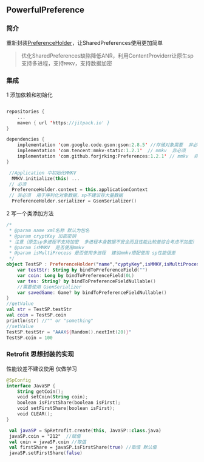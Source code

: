 ## PowerfulPreference

### 简介

重新封装[PreferenceHolder](https://github.com/MarcinMoskala/PreferenceHolder)，让SharedPreferences使用更加简单

> 优化SharedPreferences缺陷降低ANR，利用ContentProviderr让原生sp支持多进程，支持`MMKV`，支持数据加密

### 集成

1    添加依赖和初始化

```kotlin

repositories {
    ...
    maven { url 'https://jitpack.io' }
}

dependencies {
	implementation 'com.google.code.gson:gson:2.8.5' //存储对象需要  非必须
	implementation 'com.tencent:mmkv-static:1.2.1'	// mmkv  非必须
	implementation 'com.github.forjrking:Preferences:1.2.1'	// mmkv  非必须
}

 //Application 中初始化MMKV
  MMKV.initialize(this) ...
 // 必须
  PreferenceHolder.context = this.applicationContext
 // 非必须  用于序列化对象数据，sp不建议存大量数据
  PreferenceHolder.serializer = GsonSerializer()
```

2   写一个类添加方法

```kotlin
/*
 * @param name xml名称 默认为包名
 * @param cryptKey 加密密钥  
 * 注意｛原生sp多进程不支持加密  多进程本身数据不安全而且性能比较差综合考虑不加密｝
 * @param isMMKV  是否使用mmkv
 * @param isMultiProcess 是否使用多进程  建议mmkv搭配使用 sp性能很差
 */
object TestSP : PreferenceHolder("name","cyptyKey",isMMKV,isMultiProcess) {
    var testStr: String by bindToPreferenceField("")
    var coin: Long by bindToPreferenceField(0L)
    var tes: String? by bindToPreferenceFieldNullable()
    //需要使用 GsonSerializer
    var savedGame: Game? by bindToPreferenceFieldNullable()
}
//getValue
val str = TestSP.testStr
val coin = TestSP.coin
println(str) //"" or "something"
//setValue
TestSP.testStr = "AAAX${Random().nextInt(20)}"
TestSP.coin = 100
```



### Retrofit 思想封装的实现

性能较差不建议使用 仅做学习

```kotlin
@SpConfig
interface JavaSP {
    String getCoin();
    void setCoin(String coin);
    boolean isFirstShare(boolean isFirst);
    void setFirstShare(boolean isFirst);
    void CLEAR();
}

 val javaSP = SpRetrofit.create(this, JavaSP::class.java)
 javaSP.coin = "212"  //赋值
 val coin = javaSP.coin //取值
 val firstShare = javaSP.isFirstShare(true) //取值 默认值
 javaSP.setFirstShare(false)
```

